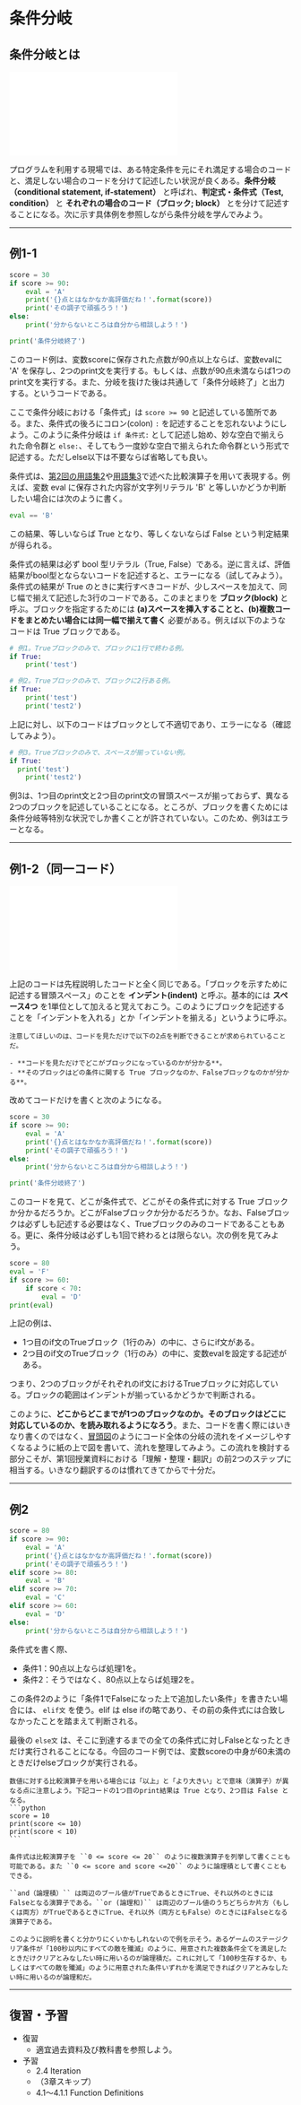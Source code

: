 # 条件分岐

## 条件分岐とは
![条件分岐とは](./figs/branching.pdf)

プログラムを利用する現場では、ある特定条件を元にそれ満足する場合のコードと、満足しない場合のコードを分けて記述したい状況が良くある。**条件分岐（conditional statement, if-statement）** と呼ばれ、**判定式・条件式（Test, condition）** と **それぞれの場合のコード（ブロック; block）** とを分けて記述することになる。次に示す具体例を参照しながら条件分岐を学んでみよう。

---
## 例1-1
```python
score = 30
if score >= 90:
    eval = 'A'
    print('{}点とはなかなか高評価だね！'.format(score))
    print('その調子で頑張ろう！')
else:
    print('分からないところは自分から相談しよう！')

print('条件分岐終了')
```

このコード例は、変数scoreに保存された点数が90点以上ならば、変数evalに 'A' を保存し、2つのprint文を実行する。もしくは、点数が90点未満ならば1つのprint文を実行する。また、分岐を抜けた後は共通して「条件分岐終了」と出力する。というコードである。

ここで条件分岐における「条件式」は ``score >= 90`` と記述している箇所である。また、条件式の後ろにコロン(colon) ``:`` を記述することを忘れないようにしよう。このように条件分岐は ``if 条件式:`` として記述し始め、妙な空白で揃えられた命令群と ``else:``、そしてもう一度妙な空白で揃えられた命令群という形式で記述する。ただしelse以下は不要ならば省略しても良い。

条件式は、[第2回の用語集2](./week2.html#operator-type-int-float-str-bool-variable-comparison)や[用語集3](./week2.html#comment-boolean)で述べた比較演算子を用いて表現する。例えば、変数 eval に保存された内容が文字列リテラル 'B' と等しいかどうか判断したい場合には次のように書く。
```python
eval == 'B'
```
この結果、等しいならば True となり、等しくないならば False という判定結果が得られる。

条件式の結果は必ず bool 型リテラル（True, False）である。逆に言えば、評価結果がbool型とならないコードを記述すると、エラーになる（試してみよう）。条件式の結果が True のときに実行すべきコードが、少しスペースを加えて、同じ幅で揃えて記述した3行のコードである。このまとまりを **ブロック(block)** と呼ぶ。ブロックを指定するためには **(a)スペースを挿入することと、(b)複数コードをまとめたい場合には同一幅で揃えて書く** 必要がある。例えば以下のようなコードは True ブロックである。
```python
# 例1。Trueブロックのみで、ブロックに1行で終わる例。
if True:
    print('test')

# 例2。Trueブロックのみで、ブロックに2行ある例。
if True:
    print('test')
    print('test2')
```
上記に対し、以下のコードはブロックとして不適切であり、エラーになる（確認してみよう）。
```python
# 例3。Trueブロックのみで、スペースが揃っていない例。
if True:
  print('test')
    print('test2')
```
例3は、1つ目のprint文と2つ目のprint文の冒頭スペースが揃っておらず、異なる2つのブロックを記述していることになる。ところが、ブロックを書くためには条件分岐等特別な状況でしか書くことが許されていない。このため、例3はエラーとなる。

---
## 例1-2（同一コード）
![if文の例1](./figs/if-example1.pdf)

上記のコードは先程説明したコードと全く同じである。「ブロックを示すために記述する冒頭スペース」のことを **インデント(indent)** と呼ぶ。基本的には **スペース4つ** を1単位として加えると覚えておこう。このようにブロックを記述することを「インデントを入れる」とか「インデントを揃える」というように呼ぶ。

```{note}
注意してほしいのは、コードを見ただけで以下の2点を判断できることが求められていることだ。

- **コードを見ただけでどこがブロックになっているのかが分かる**。
- **そのブロックはどの条件に関する True ブロックなのか、Falseブロックなのかが分かる**。
```

改めてコードだけを書くと次のようになる。
```python
score = 30
if score >= 90:
    eval = 'A'
    print('{}点とはなかなか高評価だね！'.format(score))
    print('その調子で頑張ろう！')
else:
    print('分からないところは自分から相談しよう！')

print('条件分岐終了')
```
このコードを見て、どこが条件式で、どこがその条件式に対する True ブロックか分かるだろうか。どこがFalseブロックか分かるだろうか。なお、Falseブロックは必ずしも記述する必要はなく、Trueブロックのみのコードであることもある。更に、条件分岐は必ずしも1回で終わるとは限らない。次の例を見てみよう。

```python
score = 80
eval = 'F'
if score >= 60:
    if score < 70:
        eval = 'D'
print(eval)
```

上記の例は、
- 1つ目のif文のTrueブロック（1行のみ）の中に、さらにif文がある。
- 2つ目のif文のTrueブロック（1行のみ）の中に、変数evalを設定する記述がある。

つまり、2つのブロックがそれぞれのif文におけるTrueブロックに対応している。ブロックの範囲はインデントが揃っているかどうかで判断される。

このように、**どこからどこまでが1つのブロックなのか。そのブロックはどこに対応しているのか、を読み取れるようになろう**。また、コードを書く際にはいきなり書くのではなく、[冒頭図](#id2)のようにコード全体の分岐の流れをイメージしやすくなるように紙の上で図を書いて、流れを整理してみよう。この流れを検討する部分こそが、第1回授業資料における「理解・整理・翻訳」の前2つのステップに相当する。いきなり翻訳するのは慣れてきてからで十分だ。

---
## 例2
```python
score = 80
if score >= 90:
  	eval = 'A'
  	print('{}点とはなかなか高評価だね！'.format(score))
  	print('その調子で頑張ろう！')
elif score >= 80:
  	eval = 'B'
elif score >= 70:
  	eval = 'C'
elif score >= 60:
  	eval = 'D'
else:
  	print('分からないところは自分から相談しよう！')
```

条件式を書く際、
- 条件1：90点以上ならば処理1を。
- 条件2：そうではなく、80点以上ならば処理2を。

この条件2のように「条件1でFalseになった上で追加したい条件」を書きたい場合には、 ``elif文`` を使う。elif は else ifの略であり、その前の条件式には合致しなかったことを踏まえて判断される。

最後の ``else文`` は、そこに到達するまでの全ての条件式に対しFalseとなったときだけ実行されることになる。今回のコード例では、変数scoreの中身が60未満のときだけelseブロックが実行される。

````{note}
数値に対する比較演算子を用いる場合には「以上」と「より大きい」とで意味（演算子）が異なる点に注意しよう。下記コードの1つ目のprint結果は True となり、2つ目は False となる。
```python
score = 10
print(score <= 10)
print(score < 10)
```
````

```{note}
条件式は比較演算子を ``0 <= score <= 20`` のように複数演算子を列挙して書くことも可能である。また ``0 <= score and score <=20`` のように論理積として書くこともできる。

``and（論理積）`` は両辺のブール値がTrueであるときにTrue、それ以外のときにはFalseとなる演算子である。``or (論理和)`` は両辺のブール値のうちどちらか片方（もしくは両方）がTrueであるときにTrue、それ以外（両方ともFalse）のときにはFalseとなる演算子である。

このように説明を書くと分かりにくいかもしれないので例を示そう。あるゲームのステージクリア条件が「100秒以内にすべての敵を殲滅」のように、用意された複数条件全てを満足したときだけクリアとみなしたい時に用いるのが論理積だ。これに対して「100秒生存するか、もしくはすべての敵を殲滅」のように用意された条件いずれかを満足できればクリアとみなしたい時に用いるのが論理和だ。
```

---
## 復習・予習
- 復習
  - 適宜過去資料及び教科書を参照しよう。
- 予習
  - 2.4 Iteration
  - （3章スキップ）
  - 4.1〜4.1.1 Function Definitions
